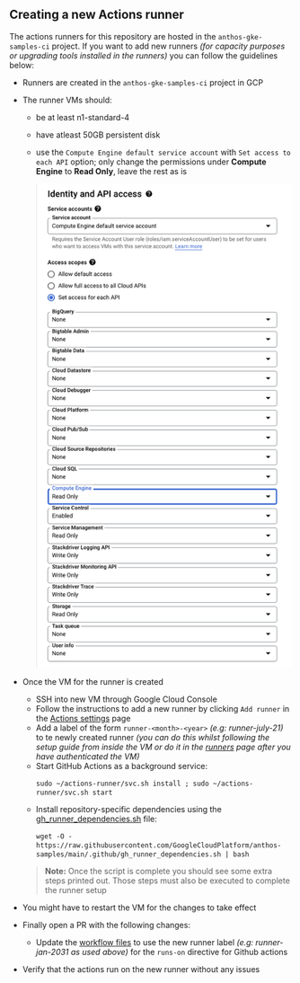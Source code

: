 ## Creating a new Actions runner

The actions runners for this repository are hosted in the `anthos-gke-samples-ci` project. If you want to add new runners _(for capacity purposes or upgrading tools installed in the runners)_ you can follow the guidelines below:

- Runners are created in the `anthos-gke-samples-ci` project in GCP
- The runner VMs should:
  - be at least n1-standard-4
  - have atleast 50GB persistent disk
  - use the `Compute Engine default service account` with `Set access to each API` option;
    only change the permissions under **Compute Engine** to **Read Only**, leave
    the rest as is

    ![Service Account setup for GitHub actions runner](action-runner-sa.png)

- Once the VM for the runner is created
  - SSH into new VM through Google Cloud Console
  - Follow the instructions to add a new runner by clicking `Add runner` in the [Actions settings](https://github.com/GoogleCloudPlatform/anthos-samples/settings/actions/runners) page
  - Add a label of the form `runner-<month>-<year>` _(e.g: runner-july-21)_ to te newly created runner _(you can do this whilst following the setup guide from inside the VM or do it in the [runners](https://github.com/GoogleCloudPlatform/anthos-samples/settings/actions/runners) page after you have authenticated the VM)_
  - Start GitHub Actions as a background service:
    ```
    sudo ~/actions-runner/svc.sh install ; sudo ~/actions-runner/svc.sh start
    ```
  - Install repository-specific dependencies using the [gh_runner_dependencies.sh](./gh_runner_dependencies.sh) file:
    ```
    wget -O - https://raw.githubusercontent.com/GoogleCloudPlatform/anthos-samples/main/.github/gh_runner_dependencies.sh | bash
    ```
  > **Note:** Once the script is complete you should see some extra steps printed out. Those steps must also be executed to complete the runner setup

- You might have to restart the VM for the changes to take effect

- Finally open a PR with the following changes:
  - Update the [workflow files](./workflows) to use the new runner label _(e.g: runner-jan-2031 as used above)_ for the `runs-on` directive for Github actions
- Verify that the actions run on the new runner without any issues

